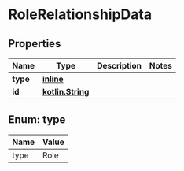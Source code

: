 # RoleRelationshipData

## Properties
Name | Type | Description | Notes
------------ | ------------- | ------------- | -------------
**type** | [**inline**](#TypeEnum) |  | 
**id** | [**kotlin.String**](.md) |  | 

<a name="TypeEnum"></a>
## Enum: type
Name | Value
---- | -----
type | Role
